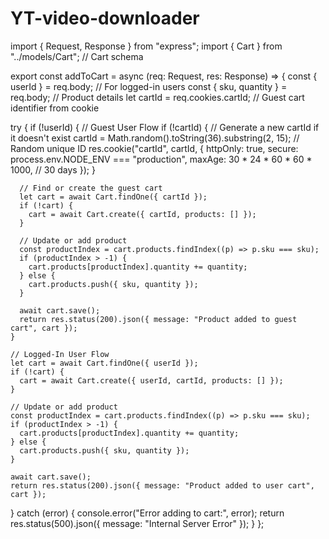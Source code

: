 # YT-video-downloader
import { Request, Response } from "express";
import { Cart } from "../models/Cart"; // Cart schema

export const addToCart = async (req: Request, res: Response) => {
  const { userId } = req.body; // For logged-in users
  const { sku, quantity } = req.body; // Product details
  let cartId = req.cookies.cartId; // Guest cart identifier from cookie

  try {
    if (!userId) {
      // Guest User Flow
      if (!cartId) {
        // Generate a new cartId if it doesn't exist
        cartId = Math.random().toString(36).substring(2, 15); // Random unique ID
        res.cookie("cartId", cartId, {
          httpOnly: true,
          secure: process.env.NODE_ENV === "production",
          maxAge: 30 * 24 * 60 * 60 * 1000, // 30 days
        });
      }

      // Find or create the guest cart
      let cart = await Cart.findOne({ cartId });
      if (!cart) {
        cart = await Cart.create({ cartId, products: [] });
      }

      // Update or add product
      const productIndex = cart.products.findIndex((p) => p.sku === sku);
      if (productIndex > -1) {
        cart.products[productIndex].quantity += quantity;
      } else {
        cart.products.push({ sku, quantity });
      }

      await cart.save();
      return res.status(200).json({ message: "Product added to guest cart", cart });
    }

    // Logged-In User Flow
    let cart = await Cart.findOne({ userId });
    if (!cart) {
      cart = await Cart.create({ userId, cartId, products: [] });
    }

    // Update or add product
    const productIndex = cart.products.findIndex((p) => p.sku === sku);
    if (productIndex > -1) {
      cart.products[productIndex].quantity += quantity;
    } else {
      cart.products.push({ sku, quantity });
    }

    await cart.save();
    return res.status(200).json({ message: "Product added to user cart", cart });
  } catch (error) {
    console.error("Error adding to cart:", error);
    return res.status(500).json({ message: "Internal Server Error" });
  }
};
